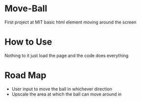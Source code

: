 # Move-Ball
First project at MIT basic html element moving around the screen

# How to Use
Nothing to it just load the page and the code does everything

# Road Map
* User input to move the ball in whichever direction
* Upscale the area at which the ball can move around in
